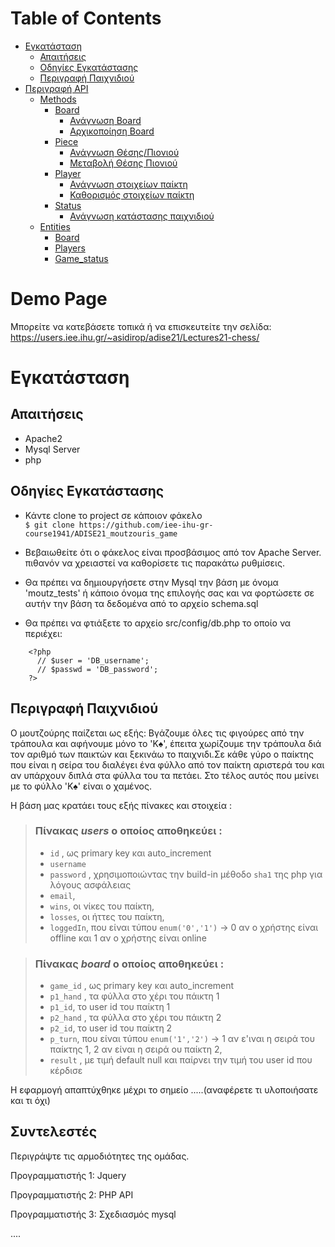 Table of Contents
=================
   * [Εγκατάσταση](#εγκατάσταση)
      * [Απαιτήσεις](#απαιτήσεις)
      * [Οδηγίες Εγκατάστασης](#οδηγίες-εγκατάστασης)
      * [Περιγραφή Παιχνιδιού](#περιγραφή-παιχνιδιού)
   * [Περιγραφή API](#περιγραφή-api)
      * [Methods](#methods)
         * [Board](#board)
            * [Ανάγνωση Board](#ανάγνωση-board)
            * [Αρχικοποίηση Board](#αρχικοποίηση-board)
         * [Piece](#piece)
            * [Ανάγνωση Θέσης/Πιονιού](#ανάγνωση-θέσηςπιονιού)
            * [Μεταβολή Θέσης Πιονιού](#μεταβολή-θέσης-πιονιού)
         * [Player](#player)
            * [Ανάγνωση στοιχείων παίκτη](#ανάγνωση-στοιχείων-παίκτη)
            * [Καθορισμός στοιχείων παίκτη](#καθορισμός-στοιχείων-παίκτη)
         * [Status](#status)
            * [Ανάγνωση κατάστασης παιχνιδιού](#ανάγνωση-κατάστασης-παιχνιδιού)
      * [Entities](#entities)
         * [Board](#board-1)
         * [Players](#players)
         * [Game_status](#game_status)


# Demo Page

Μπορείτε να κατεβάσετε τοπικά ή να επισκευτείτε την σελίδα: 
https://users.iee.ihu.gr/~asidirop/adise21/Lectures21-chess/



# Εγκατάσταση

## Απαιτήσεις

* Apache2
* Mysql Server
* php

## Οδηγίες Εγκατάστασης

 * Κάντε clone το project σε κάποιον φάκελο <br/>
  `$ git clone https://github.com/iee-ihu-gr-course1941/ADISE21_moutzouris_game`

 * Βεβαιωθείτε ότι ο φάκελος είναι προσβάσιμος από τον Apache Server. πιθανόν να χρειαστεί να καθορίσετε τις παρακάτω ρυθμίσεις.

 * Θα πρέπει να δημιουργήσετε στην Mysql την βάση με όνομα 'moutz_tests' ή κάποιο όνομα της επιλογής σας και να φορτώσετε σε αυτήν την βάση τα δεδομένα από το αρχείο schema.sql

 * Θα πρέπει να φτιάξετε το αρχείο src/config/db.php το οποίο να περιέχει:
```
    <?php
      // $user = 'DB_username';
      // $passwd = 'DB_password';
    ?>
```

## Περιγραφή Παιχνιδιού

Ο μουτζούρης παίζεται ως εξής: Βγάζουμε όλες τις φιγούρες από την τράπουλα και αφήνουμε μόνο το 'K♠', έπειτα χωρίζουμε την τράπουλα διά τον αριθμό των παικτών και ξεκινάω το παιχνιδι.Σε κάθε γύρο ο παίκτης που είναι η σείρα του διαλέγει ένα φύλλο από τον παίκτη αριστερά του και αν υπάρχουν διπλά στα φύλλα του τα πετάει. Στο τέλος αυτός που μείνει με το φύλλο 'K♠' είναι ο χαμένος.

Η βάση μας κρατάει τους εξής πίνακες και στοιχεία :
> ### Πίνακας ***users*** ο οποίος αποθηκεύει :
> - `id` , ως primary key και auto_increment
> - `username`
> - `password` , χρησιμοποιώντας την build-in μέθοδο `sha1` της php για λόγους ασφάλειας
> - `email`,
> - `wins`, οι νίκες του παίκτη,
> - `losses`, οι ήττες του παίκτη,
> - `loggedIn`, που είναι τύπου `enum('0','1')` -> 0 αν ο χρήστης είναι offline και 1 αν ο χρήστης είναι online

> ### Πίνακας ***board*** ο οποίος αποθηκεύει :
> - `game_id` , ως primary key και auto_increment
> - `p1_hand` , τα φύλλα στο χέρι του πάικτη 1
> - `p1_id`, το user id του παίκτη 1
> - `p2_hand` , τα φύλλα στο χέρι του πάικτη 2
> - `p2_id`, το user id του παίκτη 2
> - `p_turn`, που είναι τύπου `enum('1','2')` -> 1 αν ε'ιναι η σειρά του παίκτης 1, 2 αν είναι η σειρά ου παίκτη 2,
> - `result` , με τιμή default null και παίρνει την τιμή του user id που κέρδισε

Η εφαρμογή απαπτύχθηκε μέχρι το σημείο .....(αναφέρετε τι υλοποιήσατε και τι όχι)

## Συντελεστές

Περιγράψτε τις αρμοδιότητες της ομάδας.

Προγραμματιστής 1: Jquery

Προγραμματιστής 2: PHP API

Προγραμματιστής 3: Σχεδιασμός mysql

....



